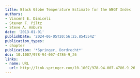 ```yaml
---
title: Black Globe Temperature Estimate for the WBGT Index
authors:
- Vincent E. Dimiceli
- Steven F. Piltz
- Steve A. Amburn
date: '2013-01-01'
publishDate: '2024-06-05T20:56:25.854554Z'
publication_types:
- chapter
publication: '*Springer, Dordrecht*'
doi: 10.1007/978-94-007-4786-9_26
links:
- name: URL
  url: http://link.springer.com/10.1007/978-94-007-4786-9_26
---
```

